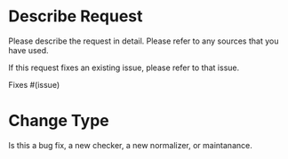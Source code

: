 # Describe Request

Please describe the request in detail. Please refer to any sources that you have used.

If this request fixes an existing issue, please refer to that issue.

Fixes #(issue)

# Change Type

Is this a bug fix, a new checker, a new normalizer, or maintanance.
